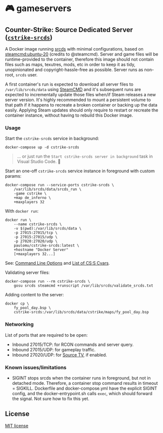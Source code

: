 # 🎮 gameservers

## Counter-Strike: Source Dedicated Server ([`cstrike-srcds`](cstrike-srcds/))

A Docker image running [srcds](https://steamdb.info/app/232330) with minimal configurations, based on [steamcmd:ubuntu-20](https://github.com/steamcmd/docker/blob/master/dockerfiles/ubuntu-20/Dockerfile) (credits to @steamcmd). Server and game files will be runtime-provided to the container, therefore this image should not contain files such as maps, texutres, mods, etc in order to keep it as tidy, unopinionated and copyright-hassle-free as possible. Server runs as non-root, `srcds` user.

A first container's run is expected to download all server files to `/var/lib/srcds/data` using [SteamCMD](https://developer.valvesoftware.com/wiki/SteamCMD) and it's subsequent runs are expected to incrementally update those files when/if Steam releases a new server version. It's highly recommended to mount a persistent volume to that path if it happens to recreate a broken container or backing up the data easily. Applying Steam updates should only require to restart or recreate the container instance, without having to rebuild this Docker image.

### Usage

Start the `cstrike-srcds` service in background:

```
docker-compose up -d cstrike-srcds
```

>... or just run the `Start cstrike-srcds server in background` task in Visual Studio Code. 🚀

Start an one-off `cstrike-srcds` service instance in foreground with custom params:

```
docker-compose run --service-ports cstrike-srcds \
    /var/lib/srcds/data/srcds_run \
    -game cstrike \
    +map de_inferno \
    +maxplayers 32
```

With `docker run`:

```
docker run \
    --name cstrike-srcds \
    -v $(pwd):/var/lib/srcds/data \
    -p 27015:27015/tcp \
    -p 27015:27015/udp \
    -p 27020:27020/udp \
    paulomu/cstrike-srcds:latest \
    +hostname "Docker Server"
    [+maxplayers 32...]
```

See: [Command Line Options](https://developer.valvesoftware.com/wiki/Command_Line_Options#Source_Dedicated_Server) and [List of CS:S Cvars](https://developer.valvesoftware.com/wiki/List_of_CS:S_Cvars).

Validating server files:

```
docker-compose run --rm cstrike-srcds \
    gosu srcds steamcmd +runscript /var/lib/srcds/validate_srcds.txt
```

Adding content to the server:

```
docker cp \
    fy_pool_day.bsp \
    cstrike-srcds:/var/lib/srcds/data/cstrike/maps/fy_pool_day.bsp
```

### Networking

List of ports that are required to be open:

- Inbound 27015/TCP: for RCON commands and server query.
- Inbound 27015/UDP: for gameplay traffic.
- Inbound 27020/UDP: for [Source TV](https://developer.valvesoftware.com/wiki/SourceTV), if enabled.

### Known issues/limitations

- SIGINT stops srcds when the container runs in foreground, but not in detached
  mode. Therefore, a container stop command results in timeout = SIGKILL. 
  Dockerfile and docker-compose.yml have the explicit SIGINT config, and the
  docker-entrypoint.sh calls `exec`, which should forward the signal. Not sure
  how to fix this yet.

## License

[MIT license](LICENSE)
